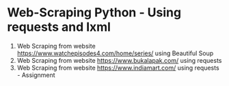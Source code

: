 # Web-Scraping Python - Using requests and lxml

1. Web Scraping from website https://www.watchepisodes4.com/home/series/ using Beautiful Soup
2. Web Scraping from website https://www.bukalapak.com/ using requests
2. Web Scraping from website https://www.indiamart.com/ using requests - Assignment
